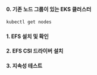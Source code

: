 #### 0. 기존 노드 그룹이 있는 EKS 클러스터


```bash
kubectl get nodes
```

#### 1. EFS 설치 및 확인

#### 2. EFS CSI 드라이버 설치

#### 3. 지속성 테스트

